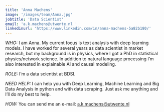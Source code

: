 ```yaml
---
title: 'Anna Machens'
image: '/images/team/Anna.jpg'
jobtitle: 'Data Scientist'
email: 'a.k.machens@utwente.nl '
linkedinurl: 'https://www.linkedin.com/in/anna-machens-5a82b180/'
---
```


*WHO:* I am Anna. My current focus is text analysis with deep learning models.
I have worked for several years as data scientist in market research,  but my background is in physics, where I got a PhD in statistical physics/network science.
In addition to natural language processing I’m also interested in explainable AI and causal modeling.

*ROLE:* I’m a data scientist at BDSI.

*NEED HELP:* I can help you with  Deep Learning, Machine Learning and Big Data Analysis in python and with data scraping. Just ask me anything and I’ll do my best to help.

*HOW:* You can send me an e-mail:  [a.k.machens@utwente.nl](mailto:a.k.machens@utwente.nl)
